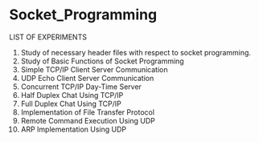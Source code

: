 # Socket_Programming

LIST OF EXPERIMENTS

1. Study of necessary header files with respect to socket programming.
2. Study of Basic Functions of Socket Programming
3. Simple TCP/IP Client Server Communication
4. UDP Echo Client Server Communication
5. Concurrent TCP/IP Day-Time Server
6. Half Duplex Chat Using TCP/IP
7. Full Duplex Chat Using TCP/IP
8. Implementation of File Transfer Protocol
9. Remote Command Execution Using UDP
10. ARP Implementation Using UDP
